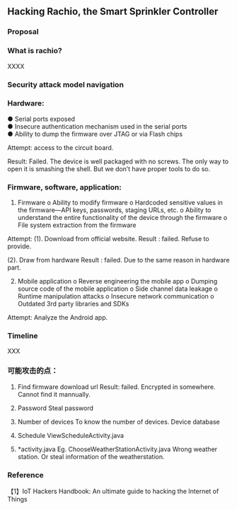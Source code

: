 ## Hacking Rachio, the Smart Sprinkler Controller

### Proposal

### What is rachio?
XXXX

### Security attack model navigation

### Hardware:

● Serial ports exposed  
● Insecure authentication mechanism used in the serial ports  
● Ability to dump the  firmware over JTAG or via Flash chips  

Attempt: access to the circuit board.

Result: Failed. The device is well packaged with no screws. The only way to open it is smashing the shell. But we don’t have proper tools to do so.

### Firmware, software, application:
1. Firmware
o Ability to modify firmware
o Hardcoded sensitive values in the  firmware—API keys,
passwords, staging URLs, etc.
o Ability to understand the entire functionality of the device
through the  firmware
o File system extraction from the  firmware

Attempt:
(1). Download from official website.
Result : failed. Refuse to provide.

(2). Draw from hardware
Result : failed. Due to the same reason in hardware part.

2. Mobile application
o Reverse engineering the mobile app
o Dumping source code of the mobile application
o Side channel data leakage
o Runtime manipulation attacks
o Insecure network communication
o Outdated 3rd party libraries and SDKs

Attempt:
Analyze the Android app.

### Timeline

XXX

### 可能攻击的点：

1. Find firmware download url
Result: failed. Encrypted in somewhere. Cannot find it mannually.  

2. Password
Steal password

3. Number of devices
To know the number of devices.
Device database

4. Schedule
ViewScheduleActivity.java

5. *activity.java
Eg. ChooseWeatherStationActivity.java
Wrong weather station. Or steal information of the weatherstation.  

### Reference
【1】IoT Hackers Handbook: An ultimate guide to hacking the Internet of Things
